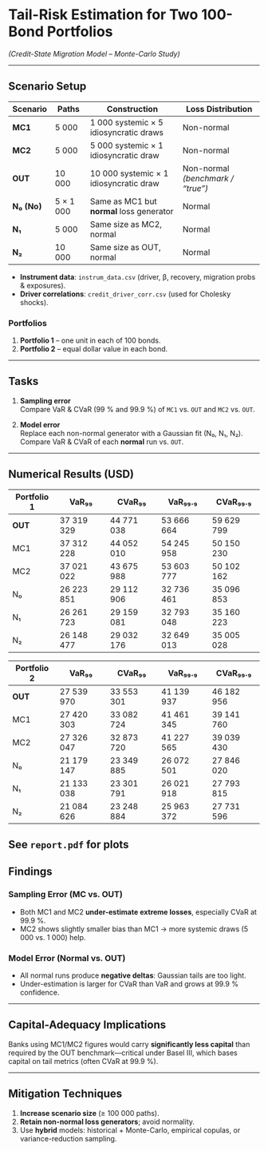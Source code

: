 # Tail-Risk Estimation for Two 100-Bond Portfolios  
*(Credit-State Migration Model – Monte-Carlo Study)*

---

## Scenario Setup

| Scenario | Paths | Construction | Loss Distribution |
|----------|-------|--------------|-------------------|
| **MC1**  | 5 000 | 1 000 systemic × 5 idiosyncratic draws | Non-normal |
| **MC2**  | 5 000 | 5 000 systemic × 1 idiosyncratic draw | Non-normal |
| **OUT**  | 10 000 | 10 000 systemic × 1 idiosyncratic draw | Non-normal *(benchmark / “true”)* |
| **N₀ (No)** | 5 × 1 000 | Same as MC1 but **normal** loss generator | Normal |
| **N₁** | 5 000 | Same size as MC2, normal | Normal |
| **N₂** | 10 000 | Same size as OUT, normal | Normal |

- **Instrument data**: `instrum_data.csv` (driver, β, recovery, migration probs & exposures).  
- **Driver correlations**: `credit_driver_corr.csv` (used for Cholesky shocks).

### Portfolios
1. **Portfolio 1** – one unit in each of 100 bonds.  
2. **Portfolio 2** – equal dollar value in each bond.

---

## Tasks

1. **Sampling error**  
   Compare VaR & CVaR (99 % and 99.9 %) of `MC1` vs. `OUT` and `MC2` vs. `OUT`.

2. **Model error**  
   Replace each non-normal generator with a Gaussian fit (N₀, N₁, N₂).  
   Compare VaR & CVaR of each **normal** run vs. `OUT`.

---

## Numerical Results (USD)

| Portfolio 1 | VaR₉₉ | CVaR₉₉ | VaR₉₉․₉ | CVaR₉₉․₉ |
|-------------|-------|--------|---------|----------|
| **OUT** | 37 319 329 | 44 771 038 | 53 666 664 | 59 629 799 |
| MC1      | 37 312 228 | 44 052 010 | 54 245 958 | 50 150 230 |
| MC2      | 37 021 022 | 43 675 988 | 53 603 777 | 50 102 162 |
| N₀       | 26 223 851 | 29 112 906 | 32 736 461 | 35 096 853 |
| N₁       | 26 261 723 | 29 159 081 | 32 793 048 | 35 160 223 |
| N₂       | 26 148 477 | 29 032 176 | 32 649 013 | 35 005 028 |

| Portfolio 2 | VaR₉₉ | CVaR₉₉ | VaR₉₉․₉ | CVaR₉₉․₉ |
|-------------|-------|--------|---------|----------|
| **OUT** | 27 539 970 | 33 553 301 | 41 139 937 | 46 182 956 |
| MC1      | 27 420 303 | 33 082 724 | 41 461 345 | 39 141 760 |
| MC2      | 27 326 047 | 32 873 720 | 41 227 565 | 39 039 430 |
| N₀       | 21 179 147 | 23 349 885 | 26 072 501 | 27 846 020 |
| N₁       | 21 133 038 | 23 301 791 | 26 021 918 | 27 793 815 |
| N₂       | 21 084 626 | 23 248 884 | 25 963 372 | 27 731 596 |

See `report.pdf` for plots
---

## Findings

### Sampling Error (MC vs. OUT)
* Both MC1 and MC2 **under-estimate extreme losses**, especially CVaR at 99.9 %.  
* MC2 shows slightly smaller bias than MC1 → more systemic draws (5 000 vs. 1 000) help.

### Model Error (Normal vs. OUT)
* All normal runs produce **negative deltas**: Gaussian tails are too light.  
* Under-estimation is larger for CVaR than VaR and grows at 99.9 % confidence.

---

## Capital-Adequacy Implications
Banks using MC1/MC2 figures would carry **significantly less capital** than required by the OUT benchmark—critical under Basel III, which bases capital on tail metrics (often CVaR at 99.9 %).

---

## Mitigation Techniques
1. **Increase scenario size** (≥ 100 000 paths).  
2. **Retain non-normal loss generators**; avoid normality.  
3. Use **hybrid** models: historical + Monte-Carlo, empirical copulas, or variance-reduction sampling.

